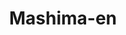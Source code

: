 --- 
title: "Mashima-en"
publishdate: "2019-3-31T16:48:46+02:00"
src: "https://365manga.net/manga/mashima-en"
image: "https://data.365manga.net/images/thumbnails/24365-mashima-en.jpg"
description: "A collection of oneshots: Vol 1: Magician Fairy Tale Cocona Plue's Adventures Pt. II Vol 2: Bad Boys Song Magic Party Christmas Hearts Fighting Group Mixture"
---